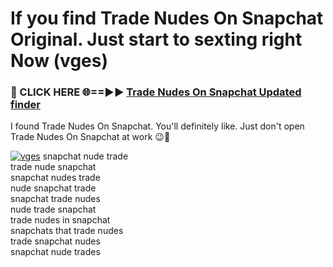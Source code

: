 # If you find Trade Nudes On Snapchat Original. Just start to sexting right Now (vges)

<h3>🔴 CLICK HERE 🌐==►► <a href="https://tinyurl.com/mtbk5fxa" rel="nofollow">Trade Nudes On Snapchat Updated finder</a></h3>

I found Trade Nudes On Snapchat. You'll definitely like. Just don't open Trade Nudes On Snapchat at work 😉💬

[![vges](https://i.imgur.com/Q8WKrnY.jpeg)](https://tinyurl.com/mtbk5fxa)
snapchat nude trade<br>
trade nude snapchat<br>
snapchat nudes trade<br>
nude snapchat trade<br>
snapchat trade nudes<br>
nude trade snapchat<br>
trade nudes in snapchat<br>
snapchats that trade nudes<br>
trade snapchat nudes<br>
snapchat nude trades